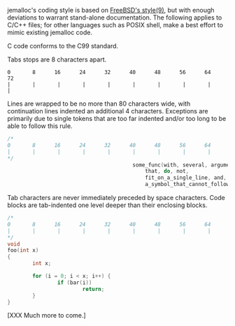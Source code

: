 jemalloc's coding style is based on [FreeBSD's style(9)](https://www.freebsd.org/cgi/man.cgi?query=style&sektion=9), but with enough deviations to warrant stand-alone documentation.  The following applies to C/C++ files; for other languages such as POSIX shell, make a best effort to mimic existing jemalloc code.

C code conforms to the C99 standard.

Tabs stops are 8 characters apart.
```
0       8      16      24      32      40      48      56      64      72
|       |       |       |       |       |       |       |       |       |
```

Lines are wrapped to be no more than 80 characters wide, with continuation lines indented an additional 4 characters.  Exceptions are primarily due to single tokens that are too far indented and/or too long to be able to follow this rule.
```C
/*
0       8      16      24      32      40      48      56      64      72      80
|       |       |       |       |       |       |       |       |       |       X
*/
                                        some_func(with, several, arguments,
                                            that, do, not,
                                            fit_on_a_single_line, and,
                                            a_symbol_that_cannot_follow_the_rule);                                                 
```

Tab characters are never immediately preceded by space characters.  Code blocks are tab-indented one level deeper than their enclosing blocks.
```C
/*
0       8      16      24      32      40      48      56      64      72      80
|       |       |       |       |       |       |       |       |       |       X
*/
void
foo(int x)
{
        int x;

        for (i = 0; i < x; i++) {
                if (bar(i))
                        return;
        }    
}
```

[XXX Much more to come.]